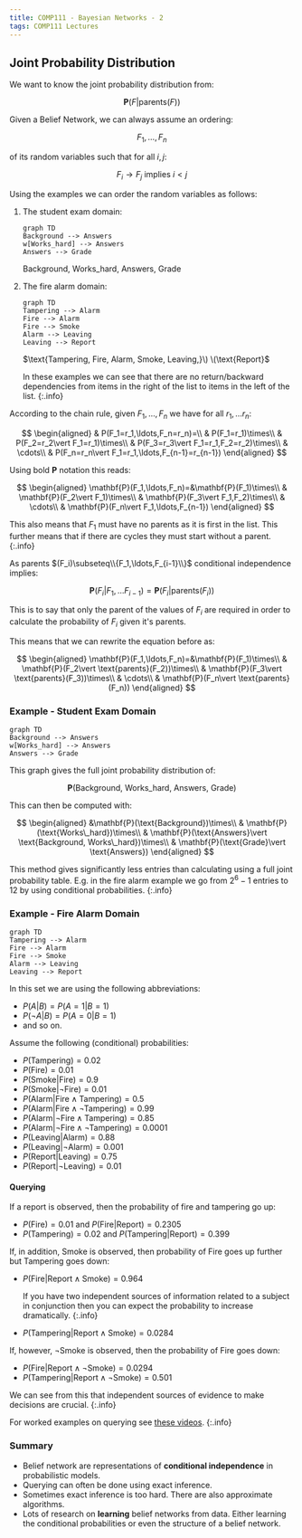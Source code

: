 ```yaml
---
title: COMP111 - Bayesian Networks - 2
tags: COMP111 Lectures
---
```

## Joint Probability Distribution
We want to know the joint probability distribution from: 

$$\mathbf{P}(F\vert \text{parents}(F))$$

Given a Belief Network, we can always assume an ordering:

$$F_1,\ldots,F_n$$

of its random variables such that for all $i,j$:

$$F_i\rightarrow F_j \text{ implies } i<j$$

Using the examples we can order the random variables as follows:

1. The student exam domain:
    
    ```mermaid
    graph TD
    Background --> Answers
    w[Works_hard] --> Answers
    Answers --> Grade
    ```

    $\text{Background, Works\_hard, Answers, Grade}$
1. The fire alarm domain:

    ```mermaid
    graph TD
    Tampering --> Alarm
    Fire --> Alarm
    Fire --> Smoke
    Alarm --> Leaving
    Leaving --> Report
    ```

    $\text{Tampering, Fire, Alarm, Smoke, Leaving,}\) \(\text{Report}$
    
    In these examples we can see that there are no return/backward dependencies from items in the right of the list to items in the left of the list.
    {:.info}
    
According to the chain rule, given $F_1,\ldots,F_n$ we have for all $r_1,\ldots r_n$:

$$
\begin{aligned}
& P(F_1=r_1,\ldots,F_n=r_n)=\\
& P(F_1=r_1)\times\\
& P(F_2=r_2\vert F_1=r_1)\times\\
& P(F_3=r_3\vert F_1=r_1,F_2=r_2)\times\\
& \cdots\\
& P(F_n=r_n\vert F_1=r_1,\ldots,F_{n-1}=r_{n-1})
\end{aligned}
$$

Using bold $\mathbf{P}$ notation this reads:

$$
\begin{aligned}
\mathbf{P}(F_1,\ldots,F_n)=&\mathbf{P}(F_1)\times\\
& \mathbf{P}(F_2\vert F_1)\times\\
& \mathbf{P}(F_3\vert F_1,F_2)\times\\
& \cdots\\
& \mathbf{P}(F_n\vert F_1,\ldots,F_{n-1})
\end{aligned}
$$

This also means that $F_1$ must have no parents as it is first in the list. This further means that if there are cycles they must start without a parent.
{:.info}

As parents $(F_i)\subseteq\\{F_1,\ldots,F_{i-1}\\}$ conditional independence implies:

$$\mathbf{P}(F_i\vert F_1,\ldots F_{i-1})=\mathbf{P}(F_i\vert\text{parents}(F_i))$$

This is to say that only the parent of the values of $F_i$ are required in order to calculate the probability of $F_i$ given it's parents.

This means that we can rewrite the equation before as:

$$
\begin{aligned}
\mathbf{P}(F_1,\ldots,F_n)=&\mathbf{P}(F_1)\times\\
& \mathbf{P}(F_2\vert \text{parents}(F_2))\times\\
& \mathbf{P}(F_3\vert \text{parents}(F_3))\times\\
& \cdots\\
& \mathbf{P}(F_n\vert \text{parents}(F_n))
\end{aligned}
$$

### Example - Student Exam Domain

```mermaid
graph TD
Background --> Answers
w[Works_hard] --> Answers
Answers --> Grade
```

This graph gives the full joint probability distribution of:

$$\mathbf{P}(\text{Background, Works\_hard, Answers, Grade})$$

This can then be computed with:

$$
\begin{aligned}
&\mathbf{P}(\text{Background})\times\\
& \mathbf{P}(\text{Works\_hard})\times\\
& \mathbf{P}(\text{Answers}\vert \text{Background, Works\_hard})\times\\
& \mathbf{P}(\text{Grade}\vert \text{Answers})
\end{aligned}
$$

This method gives significantly less entries than calculating using a full joint probability table. E.g. in the fire alarm example we go from $2^6-1$ entries to 12 by using conditional probabilities.
{:.info}

### Example - Fire Alarm Domain

```mermaid
graph TD
Tampering --> Alarm
Fire --> Alarm
Fire --> Smoke
Alarm --> Leaving
Leaving --> Report
```

In this set we are using the following abbreviations:

* $P(A\vert B)=P(A=1\vert B=1)$
* $P(\neg A \vert B ) = P(A=0\vert B=1)$
* and so on.

Assume the following (conditional) probabilities:

* $P(\text{Tampering})=0.02$
* $P(\text{Fire})=0.01$
* $P(\text{Smoke} \vert \text{Fire})=0.9$
* $P(\text{Smoke} \vert \neg\text{Fire})=0.01$
* $P(\text{Alarm} \vert \text{Fire}\wedge\text{Tampering})=0.5$
* $P(\text{Alarm} \vert \text{Fire}\wedge\neg\text{Tampering})=0.99$
* $P(\text{Alarm} \vert \neg\text{Fire}\wedge\text{Tampering})=0.85$
* $P(\text{Alarm} \vert \neg\text{Fire}\wedge\neg\text{Tampering})=0.0001$
* $P(\text{Leaving} \vert \text{Alarm})=0.88$
* $P(\text{Leaving} \vert \neg\text{Alarm})=0.001$
* $P(\text{Report} \vert \text{Leaving})=0.75$
* $P(\text{Report} \vert \neg\text{Leaving})=0.01$

#### Querying
If a report is observed, then the probability of fire and tampering go up:

* $P(\text{Fire})=0.01$ and $P(\text{Fire}\vert\text{Report})=0.2305$
* $P(\text{Tampering})=0.02$ and $P(\text{Tampering}\vert\text{Report})=0.399$

If, in addition, Smoke is observed, then probability of Fire goes up further but Tampering goes down:

* $P(\text{Fire}\vert \text{Report}\wedge\text{Smoke})=0.964$
    
    If you have two independent sources of information related to a subject in conjunction then you can expect the probability to increase dramatically.
    {:.info}
* $P(\text{Tampering}\vert \text{Report}\wedge\text{Smoke})=0.0284$

If, however, $\neg$Smoke is observed, then the probability of Fire goes down:

* $P(\text{Fire}\vert \text{Report}\wedge\neg\text{Smoke})=0.0294$
* $P(\text{Tampering}\vert \text{Report}\wedge\neg\text{Smoke})=0.501$

We can see from this that independent sources of evidence to make decisions are crucial.
{:.info}

For worked examples on querying see [these videos](https://liverpool.instructure.com/courses/17569/pages/additional-videos-on-querying-the-alarm-system-belief-network?module_item_id=317996).
{:.info}

### Summary
* Belief network are representations of **conditional independence** in probabilistic models.
* Querying can often be done using exact inference.
* Sometimes exact inference is too hard. There are also approximate algorithms.
* Lots of research on **learning** belief networks from data. Either learning the conditional probabilities or even the structure of a belief network.
